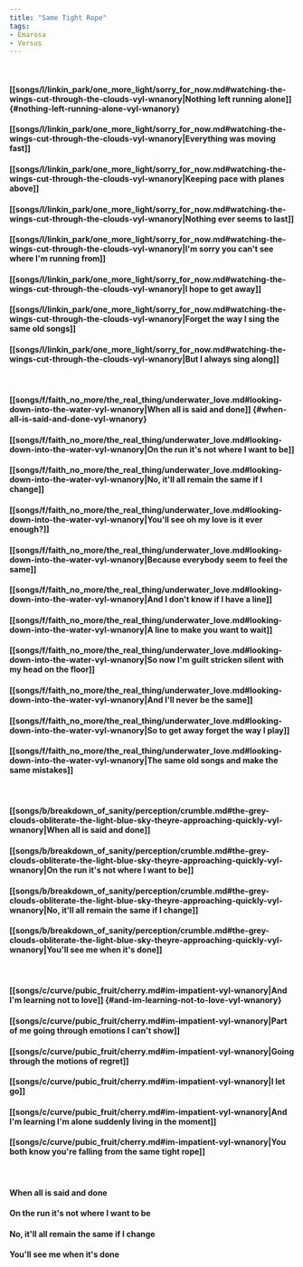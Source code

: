 ```yaml
---
title: "Same Tight Rope"
tags:
- Emarosa
- Versus
---
```

&nbsp;
#### [[songs/l/linkin_park/one_more_light/sorry_for_now.md#watching-the-wings-cut-through-the-clouds-vyl-wnanory|Nothing left running alone]] {#nothing-left-running-alone-vyl-wnanory}
#### [[songs/l/linkin_park/one_more_light/sorry_for_now.md#watching-the-wings-cut-through-the-clouds-vyl-wnanory|Everything was moving fast]]
#### [[songs/l/linkin_park/one_more_light/sorry_for_now.md#watching-the-wings-cut-through-the-clouds-vyl-wnanory|Keeping pace with planes above]]
#### [[songs/l/linkin_park/one_more_light/sorry_for_now.md#watching-the-wings-cut-through-the-clouds-vyl-wnanory|Nothing ever seems to last]]
#### [[songs/l/linkin_park/one_more_light/sorry_for_now.md#watching-the-wings-cut-through-the-clouds-vyl-wnanory|I'm sorry you can't see where I'm running from]]
#### [[songs/l/linkin_park/one_more_light/sorry_for_now.md#watching-the-wings-cut-through-the-clouds-vyl-wnanory|I hope to get away]]
#### [[songs/l/linkin_park/one_more_light/sorry_for_now.md#watching-the-wings-cut-through-the-clouds-vyl-wnanory|Forget the way I sing the same old songs]]
#### [[songs/l/linkin_park/one_more_light/sorry_for_now.md#watching-the-wings-cut-through-the-clouds-vyl-wnanory|But I always sing along]]
&nbsp;
#### [[songs/f/faith_no_more/the_real_thing/underwater_love.md#looking-down-into-the-water-vyl-wnanory|When all is said and done]] {#when-all-is-said-and-done-vyl-wnanory}
#### [[songs/f/faith_no_more/the_real_thing/underwater_love.md#looking-down-into-the-water-vyl-wnanory|On the run it's not where I want to be]]
#### [[songs/f/faith_no_more/the_real_thing/underwater_love.md#looking-down-into-the-water-vyl-wnanory|No, it'll all remain the same if I change]]
#### [[songs/f/faith_no_more/the_real_thing/underwater_love.md#looking-down-into-the-water-vyl-wnanory|You'll see oh my love is it ever enough?]]
#### [[songs/f/faith_no_more/the_real_thing/underwater_love.md#looking-down-into-the-water-vyl-wnanory|Because everybody seem to feel the same]]
#### [[songs/f/faith_no_more/the_real_thing/underwater_love.md#looking-down-into-the-water-vyl-wnanory|And I don't know if I have a line]]
#### [[songs/f/faith_no_more/the_real_thing/underwater_love.md#looking-down-into-the-water-vyl-wnanory|A line to make you want to wait]]
#### [[songs/f/faith_no_more/the_real_thing/underwater_love.md#looking-down-into-the-water-vyl-wnanory|So now I'm guilt stricken silent with my head on the floor]]
#### [[songs/f/faith_no_more/the_real_thing/underwater_love.md#looking-down-into-the-water-vyl-wnanory|And I'll never be the same]]
#### [[songs/f/faith_no_more/the_real_thing/underwater_love.md#looking-down-into-the-water-vyl-wnanory|So to get away forget the way I play]]
#### [[songs/f/faith_no_more/the_real_thing/underwater_love.md#looking-down-into-the-water-vyl-wnanory|The same old songs and make the same mistakes]]
&nbsp;
#### [[songs/b/breakdown_of_sanity/perception/crumble.md#the-grey-clouds-obliterate-the-light-blue-sky-theyre-approaching-quickly-vyl-wnanory|When all is said and done]]
#### [[songs/b/breakdown_of_sanity/perception/crumble.md#the-grey-clouds-obliterate-the-light-blue-sky-theyre-approaching-quickly-vyl-wnanory|On the run it's not where I want to be]]
#### [[songs/b/breakdown_of_sanity/perception/crumble.md#the-grey-clouds-obliterate-the-light-blue-sky-theyre-approaching-quickly-vyl-wnanory|No, it'll all remain the same if I change]]
#### [[songs/b/breakdown_of_sanity/perception/crumble.md#the-grey-clouds-obliterate-the-light-blue-sky-theyre-approaching-quickly-vyl-wnanory|You'll see me when it's done]]
&nbsp;
#### [[songs/c/curve/pubic_fruit/cherry.md#im-impatient-vyl-wnanory|And I'm learning not to love]] {#and-im-learning-not-to-love-vyl-wnanory}
#### [[songs/c/curve/pubic_fruit/cherry.md#im-impatient-vyl-wnanory|Part of me going through emotions I can't show]]
#### [[songs/c/curve/pubic_fruit/cherry.md#im-impatient-vyl-wnanory|Going through the motions of regret]]
#### [[songs/c/curve/pubic_fruit/cherry.md#im-impatient-vyl-wnanory|I let go]]
#### [[songs/c/curve/pubic_fruit/cherry.md#im-impatient-vyl-wnanory|And I'm learning I'm alone suddenly living in the moment]]
#### [[songs/c/curve/pubic_fruit/cherry.md#im-impatient-vyl-wnanory|You both know you're falling from the same tight rope]]
&nbsp;
#### When all is said and done
#### On the run it's not where I want to be
#### No, it'll all remain the same if I change
#### You'll see me when it's done
